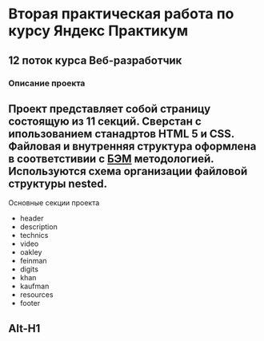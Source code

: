 # Вторая практическая работа по курсу Яндекс Практикум
## 12 поток курса Веб-разработчик
### Описание проекта
Проект представляет собой страницу состоящую из 11 секций. Сверстан с ипользованием станадртов HTML 5 и CSS. Файловая и внутренняя структура оформлена в соответстивии с [БЭМ](https://ru.bem.info/ "Я Yandex!") методологией.
Используются схема организации файловой структуры **nested**.
------
Основные секции проекта
* header
* description
* technics
* video
* oakley
* feinman
* digits
* khan
* kaufman
* resources
* footer


Alt-H1
------
